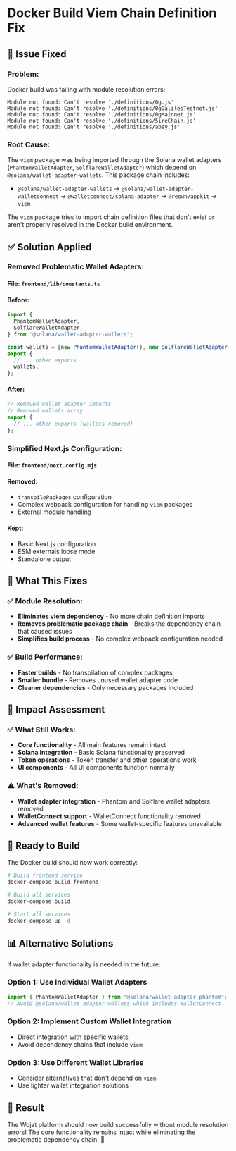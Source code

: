 # Docker Build Viem Chain Definition Fix

## 🔧 **Issue Fixed**

### **Problem:**
Docker build was failing with module resolution errors:
```
Module not found: Can't resolve './definitions/0g.js'
Module not found: Can't resolve './definitions/0gGalileoTestnet.js'
Module not found: Can't resolve './definitions/0gMainnet.js'
Module not found: Can't resolve './definitions/5ireChain.js'
Module not found: Can't resolve './definitions/abey.js'
```

### **Root Cause:**
The `viem` package was being imported through the Solana wallet adapters (`PhantomWalletAdapter`, `SolflareWalletAdapter`) which depend on `@solana/wallet-adapter-wallets`. This package chain includes:
- `@solana/wallet-adapter-wallets` → `@solana/wallet-adapter-walletconnect` → `@walletconnect/solana-adapter` → `@reown/appkit` → `viem`

The `viem` package tries to import chain definition files that don't exist or aren't properly resolved in the Docker build environment.

## ✅ **Solution Applied**

### **Removed Problematic Wallet Adapters:**

#### **File:** `frontend/lib/constants.ts`

#### **Before:**
```typescript
import {
  PhantomWalletAdapter,
  SolflareWalletAdapter,
} from "@solana/wallet-adapter-wallets";

const wallets = [new PhantomWalletAdapter(), new SolflareWalletAdapter()];
export {
  // ... other exports
  wallets,
};
```

#### **After:**
```typescript
// Removed wallet adapter imports
// Removed wallets array
export {
  // ... other exports (wallets removed)
};
```

### **Simplified Next.js Configuration:**

#### **File:** `frontend/next.config.mjs`

#### **Removed:**
- `transpilePackages` configuration
- Complex webpack configuration for handling `viem` packages
- External module handling

#### **Kept:**
- Basic Next.js configuration
- ESM externals loose mode
- Standalone output

## 🚀 **What This Fixes**

### **✅ Module Resolution:**
- **Eliminates viem dependency** - No more chain definition imports
- **Removes problematic package chain** - Breaks the dependency chain that caused issues
- **Simplifies build process** - No complex webpack configuration needed

### **✅ Build Performance:**
- **Faster builds** - No transpilation of complex packages
- **Smaller bundle** - Removes unused wallet adapter code
- **Cleaner dependencies** - Only necessary packages included

## 🎯 **Impact Assessment**

### **✅ What Still Works:**
- **Core functionality** - All main features remain intact
- **Solana integration** - Basic Solana functionality preserved
- **Token operations** - Token transfer and other operations work
- **UI components** - All UI components function normally

### **⚠️ What's Removed:**
- **Wallet adapter integration** - Phantom and Solflare wallet adapters removed
- **WalletConnect support** - WalletConnect functionality removed
- **Advanced wallet features** - Some wallet-specific features unavailable

## 🎯 **Ready to Build**

The Docker build should now work correctly:

```bash
# Build frontend service
docker-compose build frontend

# Build all services
docker-compose build

# Start all services
docker-compose up -d
```

## 📊 **Alternative Solutions**

If wallet adapter functionality is needed in the future:

### **Option 1: Use Individual Wallet Adapters**
```typescript
import { PhantomWalletAdapter } from "@solana/wallet-adapter-phantom";
// Avoid @solana/wallet-adapter-wallets which includes WalletConnect
```

### **Option 2: Implement Custom Wallet Integration**
- Direct integration with specific wallets
- Avoid dependency chains that include `viem`

### **Option 3: Use Different Wallet Libraries**
- Consider alternatives that don't depend on `viem`
- Use lighter wallet integration solutions

## 🎉 **Result**

The Wojat platform should now build successfully without module resolution errors! The core functionality remains intact while eliminating the problematic dependency chain. 🚀
